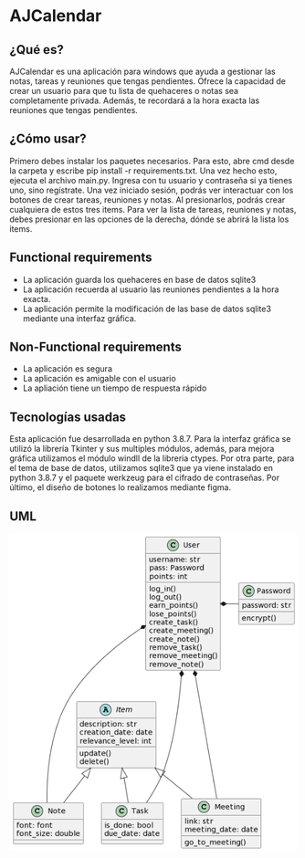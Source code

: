 # AJCalendar
## ¿Qué es?
AJCalendar es una aplicación para windows que ayuda a gestionar las notas, tareas y reuniones que tengas pendientes. Ofrece la capacidad de crear un usuario para que tu lista de quehaceres o notas sea completamente privada. Además, te recordará a la hora exacta las reuniones que tengas pendientes.
## ¿Cómo usar?
Primero debes instalar los paquetes necesarios. Para esto, abre cmd desde la carpeta y escribe pip install -r requirements.txt.
Una vez hecho esto, ejecuta el archivo main.py. Ingresa con tu usuario y contraseña si ya tienes uno, sino regístrate. Una vez iniciado sesión, podrás ver interactuar con los botones de crear tareas, reuniones y notas. Al presionarlos, podrás crear cualquiera de estos tres items. Para ver la lista de tareas, reuniones y notas, debes presionar en las opciones de la derecha, dónde se abrirá la lista los items. 

## Functional requirements
- La aplicación guarda los quehaceres en base de datos sqlite3
- La aplicación recuerda al usuario las reuniones pendientes a la hora exacta.
- La aplicación permite la modificación de las base de datos sqlite3 mediante una interfaz gráfica.

## Non-Functional requirements
- La aplicación es segura
- La aplicación es amigable con el usuario
- La apliación tiene un tiempo de respuesta rápido

## Tecnologías usadas
Esta aplicación fue desarrollada en python 3.8.7. Para la interfaz gráfica se utilizó la librería Tkinter y sus multiples módulos, además, para mejora gráfica utilizamos el módulo windll de la libreria ctypes. Por otra parte, para el tema de base de datos, utilizamos sqlite3 que ya viene instalado en python 3.8.7 y el paquete werkzeug para el cifrado de contraseñas. Por último, el diseño de botones lo realizamos mediante figma.
## UML
![UML_IMAGE](assets/images/uml.png)

